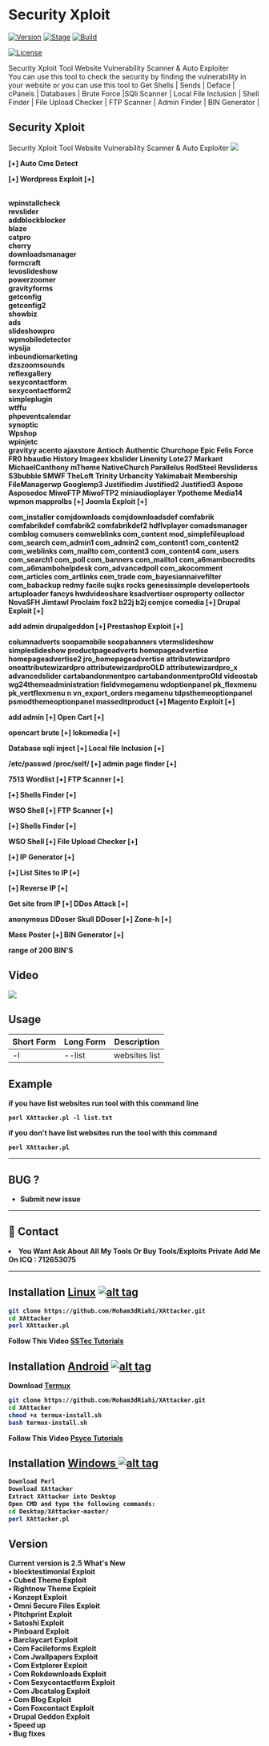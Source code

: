 <h1>Security Xploit</h1>
<p><a href="https://github.com/PhHitachi/SecurityXploit"><img src="https://img.shields.io/badge/SecurityXploit-v2.5-green.svg" alt="Version" data-canonical-src="https://img.shields.io/badge/XAttacker-2.5-brightgreen.svg?maxAge=259200" style="max-width:100%;"></a>
<a href="https://github.com/PhHitachi/SecurityXploit"><img src="https://img.shields.io/badge/Release-Stable-orange.svg" alt="Stage" data-canonical-src="https://img.shields.io/badge/Release-Stable-orange.svg" style="max-width:100%;"></a>
<a href="https://github.com/PhHitachi/SecurityXploit"><img src="https://img.shields.io/badge/Supported%20OS-Linux%2FWindows-brightgreengreen.svg" alt="Build" data-canonical-src="https://img.shields.io/badge/Supported%20OS-Linux%2FWindows-brightgreengreen.svg" style="max-width:100%;"></a></p>
<p><a href="https://github.com/PhHitachi/SecurityXploit/blob/master/COPYING.GPL"><img src="https://img.shields.io/github/license/PhHitachi/SecurityXploit.svg?style=social" alt="License"style="max-width:100%;"></a>
<p>Security Xploit Tool Website Vulnerability Scanner & Auto Exploiter<br>You can use this tool to check the security by finding the vulnerability in your website or you can use this tool to Get Shells | Sends | Deface | cPanels | Databases | Brute Force |SQli Scanner | Local File Inclusion | Shell Finder | File Upload Checker | FTP Scanner | Admin Finder | BIN Generator |</p>

<h2>Security Xploit</h2>

Security Xploit Tool Website Vulnerability Scanner & Auto Exploiter
<img src="https://imgur.com/jYYJCTF.jpg" data-canonical-src="https://imgur.com/jYYJCTF.jpg" style="max-width:100%;">

<b>[+] Auto Cms Detect<b>

[+] Wordpress Exploit [+]

<br>wpinstallcheck
<br>revslider
<br>addblockblocker
<br>blaze
<br>catpro
<br>cherry
<br>downloadsmanager
<br>formcraft
<br>levoslideshow
<br>powerzoomer
<br>gravityforms
<br>getconfig
<br>getconfig2
<br>showbiz
<br>ads
<br>slideshowpro
<br>wpmobiledetector
<br>wysija
<br>inboundiomarketing
<br>dzszoomsounds
<br>reflexgallery
<br>sexycontactform
<br>sexycontactform2
<br>simpleplugin
<br>wtffu
<br>phpeventcalendar
<br>synoptic
<br>Wpshop
<br>wpinjetc
<br>gravityy
acento
ajaxstore
Antioch
Authentic
Churchope
Epic
Felis
Force
FR0
hbaudio
History
Imageex
kbslider
Linenity
Lote27
Markant
MichaelCanthony
mTheme
NativeChurch
Parallelus
RedSteel
Revsliderss
S3bubble
SMWF
TheLoft
Trinity
Urbancity
Yakimabait
Membership
FileManagerwp
Googlemp3
Justifiedim
Justified2
Justified3
Aspose
Asposedoc
MiwoFTP
MiwoFTP2
miniaudioplayer
Ypotheme
Media14
wpmon
mapprolbs
[+] Joomla Exploit [+]

com_installer
comjdownloads
comjdownloadsdef
comfabrik
comfabrikdef
comfabrik2
comfabrikdef2
hdflvplayer
comadsmanager
comblog
comusers
comweblinks
com_content
mod_simplefileupload
com_search
com_admin1
com_admin2
com_content1
com_content2
com_weblinks
com_mailto
com_content3
com_content4
com_users
com_search1
com_poll
com_banners
com_mailto1
com_a6mambocredits
com_a6mambohelpdesk
com_advancedpoll
com_akocomment
com_articles
com_artlinks
com_trade
com_bayesiannaivefilter
com_babackup
redmy
facile
sujks
rocks
genesissimple
developertools
artuploader
fancys
hwdvideoshare
ksadvertiser
osproperty
collector
NovaSFH
Jimtawl
Proclaim
fox2
b22j
b2j
comjce
comedia
[+] Drupal Exploit [+]

add admin
drupalgeddon
[+] Prestashop Exploit [+]

columnadverts
soopamobile
soopabanners
vtermslideshow
simpleslideshow
productpageadverts
homepageadvertise
homepageadvertise2
jro_homepageadvertise
attributewizardpro
oneattributewizardpro
attributewizardproOLD
attributewizardpro_x
advancedslider
cartabandonmentpro
cartabandonmentproOld
videostab
wg24themeadministration
fieldvmegamenu
wdoptionpanel
pk_flexmenu
pk_vertflexmenu
n   vn_export_orders
megamenu
tdpsthemeoptionpanel
psmodthemeoptionpanel
masseditproduct
[+] Magento Exploit [+]

add admin
[+] Open Cart [+]

opencart brute
[+] lokomedia [+]

Database sqli inject
[+] Local file Inclusion [+]

/etc/passwd
/proc/self/
[+] admin page finder [+]

7513 Wordlist 
[+] FTP Scanner [+]

[+] Shells Finder [+]

 WSO Shell 
[+] FTP Scanner [+]

[+] Shells Finder [+]

 WSO Shell
[+] File Upload Checker [+]

[+] IP Generator [+]

[+] List Sites to IP [+]

[+] Reverse IP [+]

Get site from IP 
[+] DDos Attack [+]

anonymous DDoser
Skull DDoser
[+] Zone-h [+]

 Mass Poster
[+] BIN Generator [+]

range of 200 BIN'S

<h2>Video</h2>
<a href="https://www.youtube.com/watch?v=EgqTsrWt2VU"><img src="https://i.imgur.com/5B96biH.png" style="max-width:100%;"></a>

<h2>Usage</h2>

<table>
<thead>
<tr>
<th>Short Form</th>
<th>Long Form</th>
<th>Description</th>
</tr>
</thead>
<tbody>
<tr>
<td>-l</td>
<td>--list</td>
<td>websites list</td>
</tr>
</tbody></table>
<h2>Example</h2>
<p>if you have list websites run tool with this command line<p>
<code>perl XAttacker.pl -l list.txt</code>
<p>if you don't have list websites run the tool with this command<p>
<code>perl XAttacker.pl</code>

<hr>
<h2>BUG ?</h2>
<ul><li>Submit new issue</li></ul><hr>
<h2>📧 Contact</h2>
<li>You Want Ask About All My Tools Or Buy Tools/Exploits Private Add Me On ICQ : 712653075</li>
<hr>

## Installation [Linux](https://wikipedia.org/wiki/Linux) [![alt tag](http://icons.iconarchive.com/icons/dakirby309/simply-styled/32/OS-Linux-icon.png)](https://fr.wikipedia.org/wiki/Linux)

```bash
git clone https://github.com/Moham3dRiahi/XAttacker.git
cd XAttacker
perl XAttacker.pl
```

Follow This Video [SSTec Tutorials](https://www.youtube.com/watch?v=ckHIm4-_Zbs)

## Installation [Android](https://wikipedia.org/wiki/Android) [![alt tag](https://cdn1.iconfinder.com/data/icons/logotypes/32/android-32.png)](https://fr.wikipedia.org/wiki/Android)

Download [Termux](https://play.google.com/store/apps/details?id=com.termux)

```bash
git clone https://github.com/Moham3dRiahi/XAttacker.git
cd XAttacker
chmod +x termux-install.sh
bash termux-install.sh
```

Follow This Video [Psyco Tutorials](https://www.youtube.com/watch?v=3QezrdBW1D8)

## Installation [Windows ](https://wikipedia.org/wiki/Microsoft_Windows)[![alt tag](http://icons.iconarchive.com/icons/tatice/cristal-intense/32/Windows-icon.png)](https://fr.wikipedia.org/wiki/Microsoft_Windows)
```bash
Download Perl
Download XAttacker
Extract XAttacker into Desktop
Open CMD and type the following commands:
cd Desktop/XAttacker-master/
perl XAttacker.pl
```
<h2>Version</h2>
<strong>Current version is 2.5</strong>
<strong>What's New </strong>
<br>• blocktestimonial Exploit
<br>• Cubed Theme Exploit
<br>• Rightnow Theme Exploit
<br>• Konzept Exploit
<br>• Omni Secure Files Exploit
<br>• Pitchprint Exploit
<br>• Satoshi Exploit
<br>• Pinboard Exploit
<br>• Barclaycart Exploit
<br>• Com Facileforms Exploit
<br>• Com Jwallpapers Exploit
<br>• Com Extplorer Exploit
<br>• Com Rokdownloads Exploit
<br>• Com Sexycontactform Exploit
<br>• Com Jbcatalog Exploit
<br>• Com Blog Exploit
<br>• Com Foxcontact Exploit
<br>• Drupal Geddon Exploit
<br>• Speed up
<br>• Bug fixes
